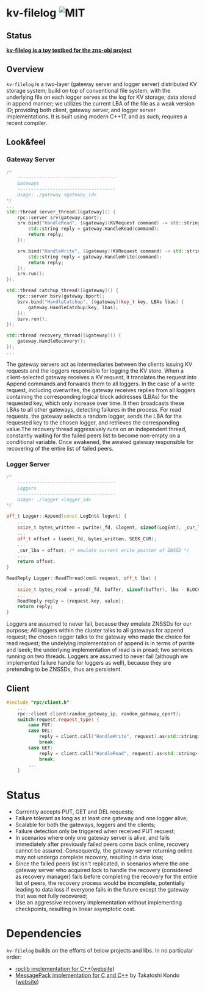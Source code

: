 
# kv-filelog ![MIT](https://img.shields.io/badge/license-MIT-blue.svg) 
## Status

**[kv-filelog is a toy testbed for the zns-obj project](https://https://github.com/Effygal/zns-obj)**

## Overview

`kv-filelog` is a two-layer (gateway server and logger server) distributed KV storage system; build on top of conventional file system, with the underlying file on each logger serves as the log for KV storage; data stored in append manner; we utilizes the current LBA of the file as a weak version ID; providing both client, gateway server, and logger server implementations. It is built using modern C++17, and as such, requires a recent compiler.



## Look&feel

### Gateway Server

```cpp
/*
    ------------------------------------
    Gateways
    ------------------------------------
    Usage: ./gateway <gateway_id>
*/
...
std::thread server_thread([&gateway]() {
    rpc::server srv(gateway.cport); 
    srv.bind("HandleRead", [&gateway](KVRequest command) -> std::string{
        std::string reply = gateway.HandleRead(command);
        return reply;
    });

    srv.bind("HandleWrite", [&gateway](KVRequest command) -> std::string{
        std::string reply = gateway.HandleWrite(command);
        return reply;
    });
    srv.run();
});

std::thread catchup_thread([&gateway]() {
    rpc::server bsrv(gateway.bport);
    bsrv.bind("HandleCatchup", [&gateway](key_t key, LBAs lbas) {
        gateway.HandleCatchup(key, lbas);
    });
    bsrv.run();
});

std::thread recovery_thread([&gateway]() {
    gateway.HandleRecovery();
});
...

```
The gateway servers act as intermediaries between the clients issuing KV requests and the loggers responsible for logging the KV store. When a client-selected gateway receives a KV request, it translates the request into Append commands and forwards them to all loggers. In the case of a write request, including overwrites, the gateway receives replies from all loggers containing the corresponding logical block addresses (LBAs) for the requested key, which only increase over time. It then broadcasts these LBAs to all other gateways, detecting failures in the process. For read requests, the gateway selects a random logger, sends the LBA for the requested key to the chosen logger, and retrieves the corresponding value.The recovery thread aggressively runs on an independent thread, constantly waiting for the failed peers list to become non-empty on a conditional variable. Once awakened, the awaked gateway responsible for recovering of the entire list of failed peers.

### Logger Server

```cpp
/*
    ------------------------------------
    Loggers
    ------------------------------------
    Usage: ./logger <logger_id>
*/

off_t Logger::Append(const LogEnt& logent) {
    ...
    ssize_t bytes_written = pwrite(_fd, &logent, sizeof(LogEnt), _cur_lba);
    ...
    off_t offset = lseek(_fd, bytes_written, SEEK_CUR); 
    ...
    _cur_lba = offset; /* emulate current write pointer of ZNSSD */
    ...
    return offset;
}

ReadReply Logger::ReadThread(cmd& request, off_t lba) {
    ...
    ssize_t bytes_read = pread(_fd, buffer, sizeof(buffer), lba - BLOCK_SIZE);
    ... 
    ReadReply reply = {request.key, value};
    return reply;
}

```
Loggers are assumed to never fail, because they emulate ZNSSDs for our purpose; 
All loggers within the cluster talks to all gateways for append request; the chosen logger talks to the gateway who made the choice for read request; the undelying implementation of append is in terms of pwrite and lseek; the underlying implementation of read is in pread; two services running on two threads.
Loggers are assumed to never fail (although we implemented failure handle for loggers as well), because they are pretending to be ZNSSDs, thus are persistent.

## Client

```cpp
#include "rpc/client.h"
    ...
    rpc::client client(random_gateway_ip, random_gateway_cport);
    switch(request.request_type) {
        case PUT:
        case DEL:
            reply = client.call("HandleWrite", request).as<std::string>();
            break;
        case GET:
            reply = client.call("HandleRead", request).as<std::string>();
            break;
        ...
    }
```

# Status
* Currently accepts PUT, GET and DEL requests;
* Failure tolerant as long as at least one gateway and one logger alive;
* Scalable for both the gateways, loggers and the clients;
* Failure detection only be triggered when received PUT request;
* In scenarios where only one gateway server is alive, and fails immediately after previously failed peers come back online, recovery cannot be assured. Consequently, the gateway server returning online may not undergo complete recovery, resulting in data loss;
* Since the failed peers list isn't replicated, in scenarios where the one gateway server who acquired lock to handle the recovery (considered as recovery manager) fails before completing the recovery for the entire list of peers, the recovery process would be incomplete, potentially leading to data loss if everyone fails in the future except the gateway that was not fully recovered;
* Use an aggressive recovery implementation without implementing checkpoints, resulting in linear asymptotic cost.

# Dependencies

`kv-filelog` builds on the efforts of below projects and libs. In no particular order:
  * [rpclib implementation for C++](https://github.com/rpclib/rpclib)([website](http://rpclib.net/))
   * [MessagePack implementation for C and C++](https://github.com/msgpack/msgpack-c) by Takatoshi Kondo ([website](http://msgpack.org/))
